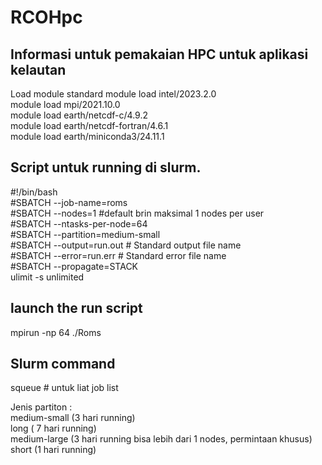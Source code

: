 # RCOHpc
## Informasi untuk pemakaian HPC untuk aplikasi kelautan

Load module standard
module load intel/2023.2.0  
module load mpi/2021.10.0  
module load earth/netcdf-c/4.9.2  
module load earth/netcdf-fortran/4.6.1  
module load earth/miniconda3/24.11.1  

## Script untuk running di slurm.   
#!/bin/bash  
#SBATCH --job-name=roms  
#SBATCH --nodes=1  #default brin maksimal 1 nodes per user  
#SBATCH --ntasks-per-node=64  
#SBATCH --partition=medium-small  
#SBATCH --output=run.out           # Standard output file name  
#SBATCH --error=run.err            # Standard error file name  
#SBATCH --propagate=STACK  
ulimit -s unlimited  

## launch the run script  
mpirun -np 64 ./Roms  

## Slurm command
squeue   # untuk liat job list  
 
Jenis partiton :   
medium-small (3 hari running)  
long  ( 7 hari running)  
medium-large (3 hari running  bisa lebih dari 1 nodes, permintaan khusus)  
short (1 hari running)  


